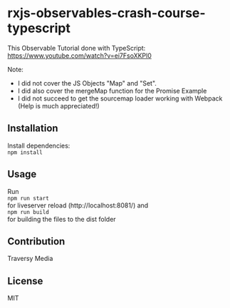 # rxjs-observables-crash-course-typescript
This Observable Tutorial done with TypeScript: https://www.youtube.com/watch?v=ei7FsoXKPl0 

Note: 
- I did not cover the JS Objects "Map" and "Set". 
- I did also cover the mergeMap function for the Promise Example
- I did not succeed to get the sourcemap loader working with Webpack (Help is much appreciated!)

## Installation
Install dependencies: <br />
`npm install`

## Usage
Run <br />
`npm run start` <br />
for liveserver reload (http://localhost:8081/) and <br />
`npm run build` <br />
for building the files to the dist folder

## Contribution
Traversy Media

## License
MIT
